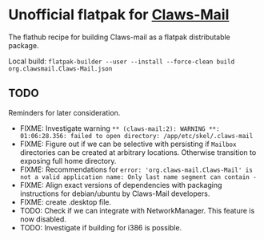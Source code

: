 # Unofficial flatpak for [Claws-Mail](https://claws-mail.org)

The flathub recipe for building Claws-mail as a flatpak distributable package.

Local build: `flatpak-builder --user --install --force-clean build org.clawsmail.Claws-Mail.json`

## TODO

Reminders for later consideration.

- FIXME: Investigate warning `** (claws-mail:2): WARNING **: 01:06:28.356: failed to open directory: /app/etc/skel/.claws-mail`
- FIXME: Figure out if we can be selective with persisting if `Mailbox` directories can be created at arbitrary locations. Otherwise transition to exposing full home directory.
- FIXME: Recommendations for `error: 'org.claws-mail.Claws-Mail' is not a valid application name: Only last name segment can contain -`
- FIXME: Align exact versions of dependencies with packaging instructions for debian/ubuntu by Claws-Mail developers.
- FIXME: create .desktop file.
- TODO: Check if we can integrate with NetworkManager. This feature is now disabled.
- TODO: Investigate if building for i386 is possible.
